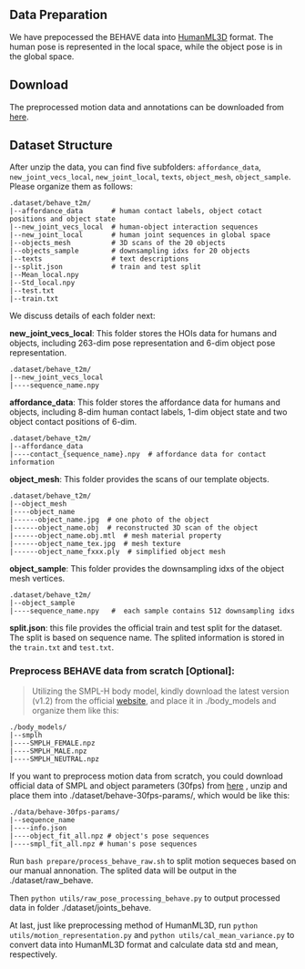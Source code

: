 

## Data Preparation

We have prepocessed the BEHAVE data into [HumanML3D](https://github.com/EricGuo5513/HumanML3D) format. The human pose is represented in the local space, while the object pose is in the global space.

## Download
The preprocessed motion data and annotations can be downloaded from [here](https://drive.google.com/file/d/1w7IRaMMhdU2PM1Dk4nkfKAFbXTf4iPZA/view?usp=sharing).


## Dataset Structure
After unzip the data, you can find five subfolders: `affordance_data`, `new_joint_vecs_local`, `new_joint_local`, `texts`, `object_mesh`,  `object_sample`. Please organize them as follows:
```
.dataset/behave_t2m/
|--affordance_data       # human contact labels, object cotact positions and object state
|--new_joint_vecs_local  # human-object interaction sequences
|--new_joint_local       # human joint sequences in global space
|--objects_mesh          # 3D scans of the 20 objects
|--objects_sample        # downsampling idxs for 20 objects
|--texts                 # text descriptions
|--split.json            # train and test split
|--Mean_local.npy      
|--Std_local.npy
|--test.txt     
|--train.txt
```
We discuss details of each folder next:

**new_joint_vecs_local**: This folder stores the HOIs data for humans and objects, including 263-dim pose representation and 6-dim object pose representation.
```
.dataset/behave_t2m/
|--new_joint_vecs_local  
|----sequence_name.npy 

```


**affordance_data**: This folder stores the affordance data for humans and objects, including 8-dim human contact labels, 1-dim object state and two object contact positions of 6-dim.
```
.dataset/behave_t2m/
|--affordance_data  
|----contact_{sequence_name}.npy  # affordance data for contact information

```

**object_mesh**: This folder provides the scans of our template objects. 
```
.dataset/behave_t2m/
|--object_mesh
|----object_name
|------object_name.jpg  # one photo of the object
|------object_name.obj  # reconstructed 3D scan of the object
|------object_name.obj.mtl  # mesh material property
|------object_name_tex.jpg  # mesh texture
|------object_name_fxxx.ply  # simplified object mesh 
```

**object_sample**: This folder provides the downsampling idxs of the object mesh vertices.
```
.dataset/behave_t2m/
|--object_sample
|----sequence_name.npy   #  each sample contains 512 downsampling idxs
```

**split.json**: this file provides the official train and test split for the dataset. The split is based on sequence name. The splited information is stored in the `train.txt` and `test.txt`.



### Preprocess BEHAVE data from scratch [Optional]: 
> Utilizing the SMPL-H body model, kindly download the latest version (v1.2) from the official [website](https://mano.is.tue.mpg.de/), and place it in ./body_models and organize them like this:
```
./body_models/
|--smplh
|----SMPLH_FEMALE.npz
|----SMPLH_MALE.npz
|----SMPLH_NEUTRAL.npz
```

If you want to preprocess motion data from scratch, you could download official data of SMPL and object parameters (30fps) from [here](https://virtualhumans.mpi-inf.mpg.de/behave/license.html) , unzip and place them into ./dataset/behave-30fps-params/, which would be like this: 
```
./data/behave-30fps-params/
|--sequence_name
|----info.json
|----object_fit_all.npz # object's pose sequences
|----smpl_fit_all.npz # human's pose sequences
```
Run  `bash prepare/process_behave_raw.sh` to split motion sequeces based on our manual annonation. The splited data will be output in the ./dataset/raw_behave. 

Then `python utils/raw_pose_processing_behave.py` to output processed data in folder ./dataset/joints_behave. 

At last, just like preprocessing method of HumanML3D, run `python utils/motion_representation.py` and `python utils/cal_mean_variance.py` to convert data into HumanML3D format and calculate data std and mean, respectively.







